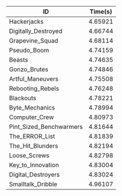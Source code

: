 |ID|Time(s)|
|-|-|
|Hackerjacks|4.65921|
|Digitally_Destroyed|4.66744|
|Grapevine_Squad|4.68114|
|Pseudo_Boom|4.74159|
|Beasts|4.74635|
|Gonzo_Brutes|4.74846|
|Artful_Maneuvers|4.75508|
|Rebooting_Rebels|4.76248|
|Blackouts|4.78221|
|Byte_Mechanics|4.78994|
|Computer_Crew|4.80973|
|Pint_Sized_Benchwarmers|4.81644|
|The_ERROR_List|4.81839|
|The_Hit_Blunders|4.82194|
|Loose_Screws|4.82798|
|Key_to_Innovation|4.83004|
|Digital_Destroyers|4.83024|
|Smalltalk_Dribble|4.96107|
